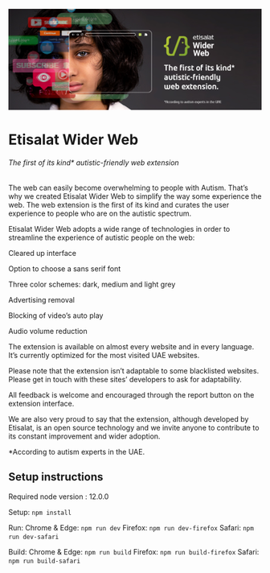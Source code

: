 ![Etisalat Wider Web](https://github.com/Etisalat-Wider-Web/Etisalat-Wider-Web/blob/master/readme.jpg?raw=true)

# Etisalat Wider Web
###### The first of its kind* autistic-friendly web extension

The web can easily become overwhelming to people with Autism. That’s why we created Etisalat Wider Web to simplify the way some experience the web. The web extension is the first of its kind and curates the user experience to people who are on the autistic spectrum.

Etisalat Wider Web adopts a wide range of technologies in order to streamline the experience of autistic people on the web:

Cleared up interface

Option to choose a sans serif font

Three color schemes: dark, medium and light grey

Advertising removal

Blocking of video’s auto play

Audio volume reduction

The extension is available on almost every website and in every language. It’s currently optimized for the most visited UAE websites.

Please note that the extension isn’t adaptable to some blacklisted websites. Please get in touch with these sites’ developers to ask for adaptability.

All feedback is welcome and encouraged through the report button on the extension interface.

We are also very proud to say that the extension, although developed by Etisalat, is an open source technology and we invite anyone to contribute to its constant improvement and wider adoption.

*According to autism experts in the UAE.

## Setup instructions

Required node version : 12.0.0

Setup: `npm install`

Run:
Chrome & Edge: `npm run dev`
Firefox: `npm run dev-firefox`
Safari: `npm run dev-safari`

Build:
Chrome & Edge: `npm run build`
Firefox: `npm run build-firefox`
Safari: `npm run build-safari`
